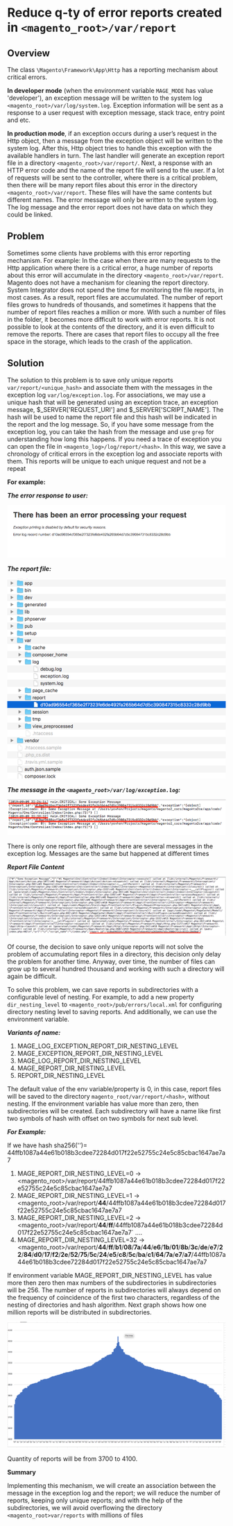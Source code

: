 # Reduce q-ty of error reports created in `<magento_root>/var/report`

## Overview
The class `\Magento\Framework\App\Http` has a reporting mechanism about critical errors.

**In developer mode** (when the environment variable `MAGE_MODE` has value 'developer'),  an exception message will be written to the system log `<magento_root>/var/log/system.log`.  Exception information will be sent as a response to a user request with exception message, stack trace, entry point and etc.

**In production mode**, if an exception occurs during a user’s request in the Http object, then a message from the exception object will be written to the system log. After this, Http object tries to handle this exception with the available handlers in turn. The last handler will generate an exception report file in a directory `<magento_root>/var/report/`. Next, a response with an HTTP error code and the name of the report file will send  to the user.
If a lot of requests will be sent to the controller, where there is a critical problem, then there will be many report files about this error in the directory `<magento_root>/var/report`. These files will have the same contents but different names. The error message will only be written to the system log.
The log message and the error report does not have data on which they could be linked.

## Problem
Sometimes some clients have problems with this error reporting mechanism.
For example:
In the case when there are many requests to the Http application where there is a critical error, a huge number of reports about this error will accumulate in the directory `<magento_root>/var/report`. Magento does not have a mechanism for cleaning the report directory. System Integrator does not spend the time for monitoring the file reports, in most cases. As a result, report files are accumulated. The number of report files grows to hundreds of thousands, and sometimes it happens that the number of report files reaches a million or more.
With such a number of files in the folder, it becomes more difficult to work with error reports. It is not possible to look at the contents of the directory, and it is even difficult to remove the reports. There are cases that report files to occupy all the free space in the storage, which leads to the crash of the application.

## Solution
The solution to this problem is to save only unique reports `var/report/<unique_hash>` and associate them with the messages in the exception log `var/log/exception.log`. For associations, we may use a unique hash that will be generated using an exception trace, an exception message, $_SERVER['REQUEST_URI'] and $_SERVER['SCRIPT_NAME'].
The hash will be used to name the report file and this hash will be indicated in the report and the log message.
So, if you have some message from the exception log, you can take the hash from the message and use `grep` for understanding how long this happens.
If you need a trace of exception you can open the file in `<magento_log>/log/report/<hash>`.
In this way, we save a chronology of critical errors in the exception log and associate reports with them. This reports will be unique to each unique request and not be a repeat

**For example:**

***The error response to user:***

![The error response to user](./imgs/example-error-report.png "The error response to user")

***The report file:***

![Example the error report file](./imgs/directory-list.png "Example the error report file")

***The message in the `<magento_root>/var/log/exception.log`:***

![Example the exception messages in the exception log file](./imgs/exception-mesages.png "Example the exception messages in the exception log file")

There is only one report file, although there are several messages in the exception log. Messages are the same but happened at different times

***Report File Content***

![Example the exception messages in the error report](./imgs/error-report.png "Example the exception messages in the error report")

Of course, the decision to save only unique reports will not solve the problem of accumulating report files in a directory, this decision only delay the problem for another time. Anyway, over time, the number of files can grow up to several hundred thousand and working with such a directory will again be difficult.

To solve this problem, we can save reports in subdirectories with a configurable level of nesting.
For example, to add a new property `dir_nesting_level` to `<magento_root>/pub/errors/local.xml` for configuring directory nesting level to saving reports. And additionally, we can use the environment variable.

***Variants of name:***

1. MAGE_LOG_EXCEPTION_REPORT_DIR_NESTING_LEVEL
1. MAGE_EXCEPTION_REPORT_DIR_NESTING_LEVEL
1. MAGE_LOG_REPORT_DIR_NESTING_LEVEL
1. MAGE_REPORT_DIR_NESTING_LEVEL
1. REPORT_DIR_NESTING_LEVEL


The default value of the env variable/property is 0, in this case, report files will be saved to the directory `magento_root/var/report/<hash>`, without nesting.
If the environment variable has value more than zero, then subdirectories will be created. Each subdirectory will have a name like first two symbols of hash with offset on two symbols for next sub level.

***For Example:***

If we have hash sha256('')= 44ffb1087a44e61b018b3cdee72284d017f22e52755c24e5c85cbac1647ae7a7

1. MAGE_REPORT_DIR_NESTING_LEVEL=0 -> <magento_root>/var/report/44ffb1087a44e61b018b3cdee72284d017f22e52755c24e5c85cbac1647ae7a7
1. MAGE_REPORT_DIR_NESTING_LEVEL=1 -> <magento_root>/var/report/**44**/44ffb1087a44e61b018b3cdee72284d017f22e52755c24e5c85cbac1647ae7a7
1. MAGE_REPORT_DIR_NESTING_LEVEL=2 -> <magento_root>/var/report/**44**/**ff**/44ffb1087a44e61b018b3cdee72284d017f22e52755c24e5c85cbac1647ae7a7`
....
1. MAGE_REPORT_DIR_NESTING_LEVEL=32 -> <magento_root>/var/report/**44**/**ff**/**b1**/**08**/**7a**/**44**/**e6**/**1b**/**01**/**8b**/**3c**/**de**/**e7**/**22**/**84**/**d0**/**17**/**f2**/**2e**/**52**/**75**/**5c**/**24**/**e5**/**c8**/**5c**/**ba**/**c1**/**64**/**7a**/**e7**/**a7**/44ffb1087a44e61b018b3cdee72284d017f22e52755c24e5c85cbac1647ae7a7

If environment variable MAGE_REPORT_DIR_NESTING_LEVEL has value more then zero then max numbers of the subdirectories in subdirectories will be 256.
The number of reports in subdirectories will always depend on the frequency of coincidence of the first two characters, regardless of the nesting of directories and hash algorithm.
Next graph shows how one million reports will be distributed in subdirectories.

![Distribution chart of the error report files](./imgs/distribution-chart.png "Distribution chart of the error report files")

Quantity of reports will be from 3700 to 4100.

**Summary**

Implementing this mechanism, we will create an association between the message in the exception log and the report; we will reduce the number of reports, keeping only unique reports; and with the help of the subdirectories, we will avoid overflowing the directory `<magento_root>var/reports` with millions of files
